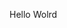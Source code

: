 Hello Wolrd


















































































































































































































































































































































































































































































































































































































































































































































































































































































































































































































































































































































































































































































































































































































































































































































































































































































































































































































































































































































































































































































































































































































































































































































































































































































































































































































































































































































































































































































































































































































































































































































































































































































































































































































































































































































































































































































































































































































































































































































































































